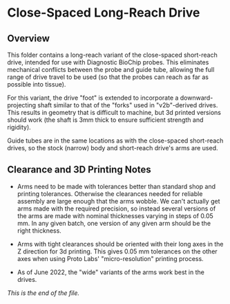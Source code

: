 # Close-Spaced Long-Reach Drive

## Overview

This folder contains a long-reach variant of the close-spaced short-reach
drive, intended for use with Diagnostic BioChip probes. This eliminates
mechanical conflicts between the probe and guide tube, allowing the full
range of drive travel to be used (so that the probes can reach as far as
possible into tissue).


For this variant, the drive "foot" is extended to incorporate a
downward-projecting shaft similar to that of the "forks" used in
"v2b"-derived drives. This results in geometry that is difficult to machine,
but 3d printed versions should work (the shaft is 3mm thick to ensure
sufficient strength and rigidity).

Guide tubes are in the same locations as with the close-spaced short-reach
drives, so the stock (narrow) body and short-reach drive's arms are used.


## Clearance and 3D Printing Notes

* Arms need to be made with tolerances better than standard shop and
printing tolerances. Otherwise the clearances needed for reliable assembly
are large enough that the arms wobble. We can't actually get arms made
with the required precision, so instead several versions of the arms are
made with nominal thicknesses varying in steps of 0.05 mm. In any given
batch, one version of any given arm should be the right thickness.

* Arms with tight clearances should be oriented with their long axes in the
Z direction for 3d printing. This gives 0.05 mm tolerances on the other axes
when using Proto Labs' "micro-resolution" printing process.

* As of June 2022, the "wide" variants of the arms work best in the drives.


_This is the end of the file._
